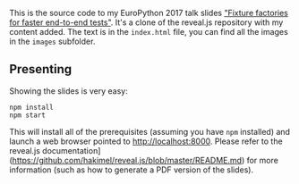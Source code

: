 This is the source code to my EuroPython 2017 talk slides ["Fixture factories for faster end-to-end tests"](https://ep2017.europython.eu/conference/talks/fixture-factories-for-faster-end-to-end-tests). It's a clone of the reveal.js repository with my content added. The text is in the `index.html` file, you can find all the images in the `images` subfolder.

## Presenting

Showing the slides is very easy:

````
npm install
npm start
````

This will install all of the prerequisites (assuming you have `npm` installed) and launch a web browser pointed to [http://localhost:8000](http://localhost:8000). Please refer to the reveal.js documentation](https://github.com/hakimel/reveal.js/blob/master/README.md) for more information (such as how to generate a PDF version of the slides).
